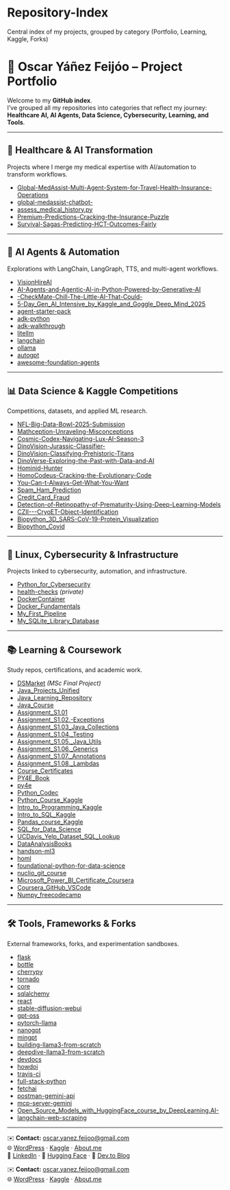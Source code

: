# Repository-Index
Central index of my projects, grouped by category (Portfolio, Learning, Kaggle, Forks)

# 📂 Oscar Yáñez Feijóo – Project Portfolio

Welcome to my **GitHub index**.  
I’ve grouped all my repositories into categories that reflect my journey: **Healthcare AI, AI Agents, Data Science, Cybersecurity, Learning, and Tools**.  

---

## 🏥 Healthcare & AI Transformation
Projects where I merge my medical expertise with AI/automation to transform workflows.  

- [Global-MedAssist-Multi-Agent-System-for-Travel-Health-Insurance-Operations](https://github.com/OYanez85/Global-MedAssist-Multi-Agent-System-for-Travel-Health-Insurance-Operations)  
- [global-medassist-chatbot-](https://github.com/OYanez85/global-medassist-chatbot-)  
- [assess_medical_history.py](https://github.com/OYanez85/assess_medical_history.py)  
- [Premium-Predictions-Cracking-the-Insurance-Puzzle](https://github.com/OYanez85/Premium-Predictions-Cracking-the-Insurance-Puzzle)  
- [Survival-Sagas-Predicting-HCT-Outcomes-Fairly](https://github.com/OYanez85/Survival-Sagas-Predicting-HCT-Outcomes-Fairly)  

---

## 🤖 AI Agents & Automation
Explorations with LangChain, LangGraph, TTS, and multi-agent workflows.  

- [VisionHireAI](https://github.com/OYanez85/VisionHireAI)  
- [AI-Agents-and-Agentic-AI-in-Python-Powered-by-Generative-AI](https://github.com/OYanez85/AI-Agents-and-Agentic-AI-in-Python-Powered-by-Generative-AI)  
- [-CheckMate-Chill-The-Little-AI-That-Could-](https://github.com/OYanez85/-CheckMate-Chill-The-Little-AI-That-Could-)  
- [5-Day_Gen_AI_Intensive_by_Kaggle_and_Goggle_Deep_Mind_2025](https://github.com/OYanez85/5-Day_Gen_AI_Intensive_by_Kaggle_and_Goggle_Deep_Mind_2025)  
- [agent-starter-pack](https://github.com/OYanez85/agent-starter-pack)  
- [adk-python](https://github.com/OYanez85/adk-python)  
- [adk-walkthrough](https://github.com/OYanez85/adk-walkthrough)  
- [litellm](https://github.com/OYanez85/litellm)  
- [langchain](https://github.com/OYanez85/langchain)  
- [ollama](https://github.com/OYanez85/ollama)  
- [autogpt](https://github.com/OYanez85/autogpt)  
- [awesome-foundation-agents](https://github.com/OYanez85/awesome-foundation-agents)  

---

## 📊 Data Science & Kaggle Competitions
Competitions, datasets, and applied ML research.  

- [NFL-Big-Data-Bowl-2025-Submission](https://github.com/OYanez85/NFL-Big-Data-Bowl-2025-Submission)  
- [Mathception-Unraveling-Misconceptions](https://github.com/OYanez85/Mathception-Unraveling-Misconceptions)  
- [Cosmic-Codex-Navigating-Lux-AI-Season-3](https://github.com/OYanez85/Cosmic-Codex-Navigating-Lux-AI-Season-3)  
- [DinoVision-Jurassic-Classifier-](https://github.com/OYanez85/DinoVision-Jurassic-Classifier-)  
- [DinoVision-Classifying-Prehistoric-Titans](https://github.com/OYanez85/DinoVision-Classifying-Prehistoric-Titans)  
- [DinoVerse-Exploring-the-Past-with-Data-and-AI](https://github.com/OYanez85/DinoVerse-Exploring-the-Past-with-Data-and-AI)  
- [Hominid-Hunter](https://github.com/OYanez85/Hominid-Hunter)  
- [HomoCodeus-Cracking-the-Evolutionary-Code](https://github.com/OYanez85/HomoCodeus-Cracking-the-Evolutionary-Code)  
- [You-Can-t-Always-Get-What-You-Want](https://github.com/OYanez85/You-Can-t-Always-Get-What-You-Want)  
- [Spam_Ham_Prediction](https://github.com/OYanez85/Spam_Ham_Prediction)  
- [Credit_Card_Fraud](https://github.com/OYanez85/Credit_Card_Fraud)  
- [Detection-of-Retinopathy-of-Prematurity-Using-Deep-Learning-Models](https://github.com/OYanez85/Detection-of-Retinopathy-of-Prematurity-Using-Deep-Learning-Models)  
- [CZII---CryoET-Object-Identification](https://github.com/OYanez85/CZII---CryoET-Object-Identification)  
- [Biopython_3D_SARS-CoV-19-Protein_Visualization](https://github.com/OYanez85/Biopython_3D_SARS-CoV-19-Protein_Visualization)  
- [Biopython_Covid](https://github.com/OYanez85/Biopython_Covid)  

---

## 🐧 Linux, Cybersecurity & Infrastructure
Projects linked to cybersecurity, automation, and infrastructure.  

- [Python_for_Cybersecurity](https://github.com/OYanez85/Python_for_Cybersecurity)  
- [health-checks](https://github.com/OYanez85/health-checks) *(private)*  
- [DockerContainer](https://github.com/OYanez85/DockerContainer)  
- [Docker_Fundamentals](https://github.com/OYanez85/Docker_Fundamentals)  
- [My_First_Pipeline](https://github.com/OYanez85/My_First_Pipeline)  
- [My_SQLite_Library_Database](https://github.com/OYanez85/My_SQLite_Library_Database)  

---

## 📚 Learning & Coursework
Study repos, certifications, and academic work.  

- [DSMarket](https://github.com/OYanez85/DSMarket) *(MSc Final Project)*  
- [Java_Projects_Unified](https://github.com/OYanez85/Java_Projects_Unified)  
- [Java_Learning_Repository](https://github.com/OYanez85/Java_Learning_Repository)  
- [Java_Course](https://github.com/OYanez85/Java_Course)  
- [Assignment_S1.01](https://github.com/OYanez85/Assignment_S1.01)  
- [Assignment_S1.02.-Exceptions](https://github.com/OYanez85/Assignment_S1.02.-Exceptions)  
- [Assignment_S1.03_Java_Collections](https://github.com/OYanez85/Assignment_S1.03_Java_Collections)  
- [Assignment_S1.04._Testing](https://github.com/OYanez85/Assignment_S1.04._Testing)  
- [Assignment_S1.05._Java_Utils](https://github.com/OYanez85/Assignment_S1.05._Java_Utils)  
- [Assignment_S1.06._Generics](https://github.com/OYanez85/Assignment_S1.06._Generics)  
- [Assignment_S1.07._Annotations](https://github.com/OYanez85/Assignment_S1.07._Annotations)  
- [Assignment_S1.08._Lambdas](https://github.com/OYanez85/Assignment_S1.08._Lambdas)  
- [Course_Certificates](https://github.com/OYanez85/Course_Certificates)  
- [PY4E_Book](https://github.com/OYanez85/PY4E_Book)  
- [py4e](https://github.com/OYanez85/py4e)  
- [Python_Codec](https://github.com/OYanez85/Python_Codec)  
- [Python_Course_Kaggle](https://github.com/OYanez85/Python_Course_Kaggle)  
- [Intro_to_Programming_Kaggle](https://github.com/OYanez85/Intro_to_Programming_Kaggle)  
- [Intro_to_SQL_Kaggle](https://github.com/OYanez85/Intro_to_SQL_Kaggle)  
- [Pandas_course_Kaggle](https://github.com/OYanez85/Pandas_course_Kaggle)  
- [SQL_for_Data_Science](https://github.com/OYanez85/SQL_for_Data_Science)  
- [UCDavis_Yelp_Dataset_SQL_Lookup](https://github.com/OYanez85/UCDavis_Yelp_Dataset_SQL_Lookup)  
- [DataAnalysisBooks](https://github.com/OYanez85/DataAnalysisBooks)  
- [handson-ml3](https://github.com/OYanez85/handson-ml3)  
- [homl](https://github.com/OYanez85/homl)  
- [foundational-python-for-data-science](https://github.com/OYanez85/foundational-python-for-data-science)  
- [nuclio_git_course](https://github.com/OYanez85/nuclio_git_course)  
- [Microsoft_Power_BI_Certificate_Coursera](https://github.com/OYanez85/Microsoft_Power_BI_Certificate_Coursera)  
- [Coursera_GitHub_VSCode](https://github.com/OYanez85/Coursera_GitHub_VSCode)  
- [Numpy_freecodecamp](https://github.com/OYanez85/Numpy_freecodecamp)  

---

## 🛠️ Tools, Frameworks & Forks
External frameworks, forks, and experimentation sandboxes.  

- [flask](https://github.com/OYanez85/flask)  
- [bottle](https://github.com/OYanez85/bottle)  
- [cherrypy](https://github.com/OYanez85/cherrypy)  
- [tornado](https://github.com/OYanez85/tornado)  
- [core](https://github.com/OYanez85/core)  
- [sqlalchemy](https://github.com/OYanez85/sqlalchemy)  
- [react](https://github.com/OYanez85/react)  
- [stable-diffusion-webui](https://github.com/OYanez85/stable-diffusion-webui)  
- [gpt-oss](https://github.com/OYanez85/gpt-oss)  
- [pytorch-llama](https://github.com/OYanez85/pytorch-llama)  
- [nanogpt](https://github.com/OYanez85/nanogpt)  
- [mingpt](https://github.com/OYanez85/mingpt)  
- [building-llama3-from-scratch](https://github.com/OYanez85/building-llama3-from-scratch)  
- [deepdive-llama3-from-scratch](https://github.com/OYanez85/deepdive-llama3-from-scratch)  
- [devdocs](https://github.com/OYanez85/devdocs)  
- [howdoi](https://github.com/OYanez85/howdoi)  
- [travis-ci](https://github.com/OYanez85/travis-ci)  
- [full-stack-python](https://github.com/OYanez85/full-stack-python)  
- [fetchai](https://github.com/OYanez85/fetchai)  
- [postman-gemini-api](https://github.com/OYanez85/postman-gemini-api)  
- [mcp-server-gemini](https://github.com/OYanez85/mcp-server-gemini)  
- [Open_Source_Models_with_HuggingFace_course_by_DeepLearning.AI-](https://github.com/OYanez85/Open_Source_Models_with_HuggingFace_course_by_DeepLearning.AI-)  
- [langchain-web-scraping](https://github.com/OYanez85/langchain-web-scraping)  

---

✉️ **Contact:** oscar.yanez.feijoo@gmail.com  
🌐 [WordPress](https://datavessel.wordpress.com/) · [Kaggle](https://www.kaggle.com/oscaryezfeijo) · [About.me](https://about.me/oscar.yanez.feijoo)  
💼 [LinkedIn](https://linkedin.com) · 🤖 [Hugging Face](https://huggingface.co) · 🧠 [Dev.to Blog](https://dev.to)  


✉️ **Contact:** oscar.yanez.feijoo@gmail.com  
🌐 [WordPress](https://datavessel.wordpress.com/) · [Kaggle](https://www.kaggle.com/oscaryezfeijo) · [About.me](https://about.me/oscar.yanez.feijoo)  
